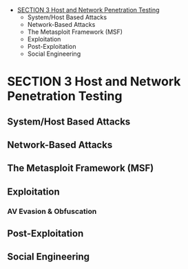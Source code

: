 - [SECTION 3 Host and Network Penetration Testing](#SECTION_3_Host_and_Network_Penetration_Testing)
  - System/Host Based Attacks
  - Network-Based Attacks
  - The Metasploit Framework (MSF)
  - Exploitation
  - Post-Exploitation
  - Social Engineering

# SECTION 3 Host and Network Penetration Testing

## System/Host Based Attacks

## Network-Based Attacks

## The Metasploit Framework (MSF)

## Exploitation
### AV Evasion & Obfuscation


## Post-Exploitation

## Social Engineering
